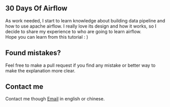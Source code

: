 30 Days Of Airflow
------------
As work needed, I start to learn knowledge about building data pipeline and how to use apache airflow. I really love its design and how it works, so I decide to share my experience to who are going to learn airflow.
<br>
Hope you can learn from this tutorial : )


Found mistakes?
------------
Feel free to make a pull request if you find any mistake or better way to make the explanation more clear.

Contact me
------------
Contact me though
[Email](mailto:muller79924@gmail.com)
in english or chinese.
